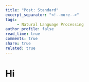 ```yaml
---
title: "Post: Standard"
excerpt_separator: "<!--more-->"
tags:
     - Natural Language Processing
author_profile: false
read_time: true
comments: true
share: true
related: true
---
```


# Hi

